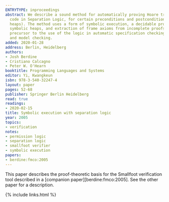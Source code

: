 ```yaml
---
ENTRYTYPE: inproceedings
abstract: We describe a sound method for automatically proving Hoare triples for loop-free
  code in Separation Logic, for certain preconditions and postconditions (symbolic
  heaps). The method uses a form of symbolic execution, a decidable proof theory for
  symbolic heaps, and extraction of frame axioms from incomplete proofs. This is a
  precursor to the use of the logic in automatic specification checking, program analysis,
  and model checking.
added: 2020-01-28
address: Berlin, Heidelberg
authors:
- Josh Berdine
- Cristiano Calcagno
- Peter W. O'Hearn
booktitle: Programming Languages and Systems
editor: Yi, Kwangkeun
isbn: 978-3-540-32247-4
layout: paper
pages: 52-68
publisher: Springer Berlin Heidelberg
read: true
readings:
- 2020-02-15
title: Symbolic execution with separation logic
year: 2005
topics:
- verification
notes:
- permission logic
- separation logic
- smallfoot verifier
- symbolic execution
papers:
- berdine:fmco:2005
---
```


This paper describes the proof-theoretic basis for the
Smallfoot verification tool described in a
[companion paper][berdine:fmco:2005].
See the other paper for a description.



{% include links.html %}
